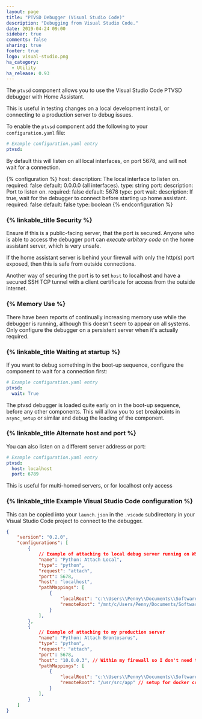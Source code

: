 ```yaml
---
layout: page
title: "PTVSD Debugger (Visual Studio Code)"
description: "Debugging from Visual Studio Code."
date: 2019-04-24 09:00
sidebar: true
comments: false
sharing: true
footer: true
logo: visual-studio.png
ha_category: 
  - Utility
ha_release: 0.93
---
```


The `ptvsd` component allows you to use the Visual Studio Code PTVSD debugger with Home Assistant.

This is useful in testing changes on a local development install, or connecting to a production server to debug issues.

To enable the `ptvsd` component add the following to your `configuration.yaml` file:

```yaml
# Example configuration.yaml entry
ptvsd:
```

By default this will listen on all local interfaces, on port 5678, and will not wait for a connection.

{% configuration %}
host:
  description: The local interface to listen on. 
  required: false
  default: 0.0.0.0 (all interfaces).
  type: string
port:
  description: Port to listen on.
  required: false
  default: 5678
  type: port
wait:
  description: If true, wait for the debugger to connect before starting up home assistant.
  required: false
  default: false
  type: boolean
{% endconfiguration %}

### {% linkable_title Security %}

Ensure if this is a public-facing server, that the port is secured. Anyone who is able to access the debugger port can *execute arbitary code* on the home assistant server, which is very unsafe.

If the home assistant server is behind your firewall with only the http(s) port exposed, then this is safe from outside connections.

Another way of securing the port is to set `host` to localhost and have a secured SSH TCP tunnel with a client certificate for access from the outside internet.

### {% Memory Use %}

There have been reports of continually increasing memory use while the debugger is running, although this doesn't seem to appear on all systems. Only configure the debugger on a persistent server when it's actually required.

### {% linkable_title Waiting at startup %}

If you want to debug something in the boot-up sequence, configure the component to wait for a connection first:

```yaml
# Example configuration.yaml entry
ptvsd:
  wait: True
```

The ptvsd debugger is loaded quite early on in the boot-up sequence, before any other components. This will allow you to set breakpoints in `async_setup` or similar and debug the loading of the component.

### {% linkable_title Alternate host and port %}

You can also listen on a different server address or port:

```yaml
# Example configuration.yaml entry
ptvsd:
  host: localhost
  port: 6789
```

This is useful for multi-homed servers, or for localhost only access

### {% linkable_title Example Visual Studio Code configuration %}

This can be copied into your `launch.json` in the `.vscode` subdirectory in your Visual Studio Code project to connect to the debugger.

```json
{
    "version": "0.2.0",
    "configurations": [        
        {
            // Example of attaching to local debug server running on WSL
            "name": "Python: Attach Local",
            "type": "python",
            "request": "attach",
            "port": 5678,
            "host": "localhost",
            "pathMappings": [
                {
                    "localRoot": "c:\\Users\\Penny\\Documents\\Software\\home-assistant\\",
                    "remoteRoot": "/mnt/c/Users/Penny/Documents/Software/home-assistant" 
                }
            ],            
        },
        {
            // Example of attaching to my production server
            "name": "Python: Attach Brontosarus",
            "type": "python",
            "request": "attach",
            "port": 5678,
            "host": "10.0.0.3", // Within my firewall so I don't need to secure the port.
            "pathMappings": [
                {
                    "localRoot": "c:\\Users\\Penny\\Documents\\Software\\home-assistant\\",
                    "remoteRoot": "/usr/src/app" // setup for docker container.
                }
            ],            
        }
    ]
}
```
